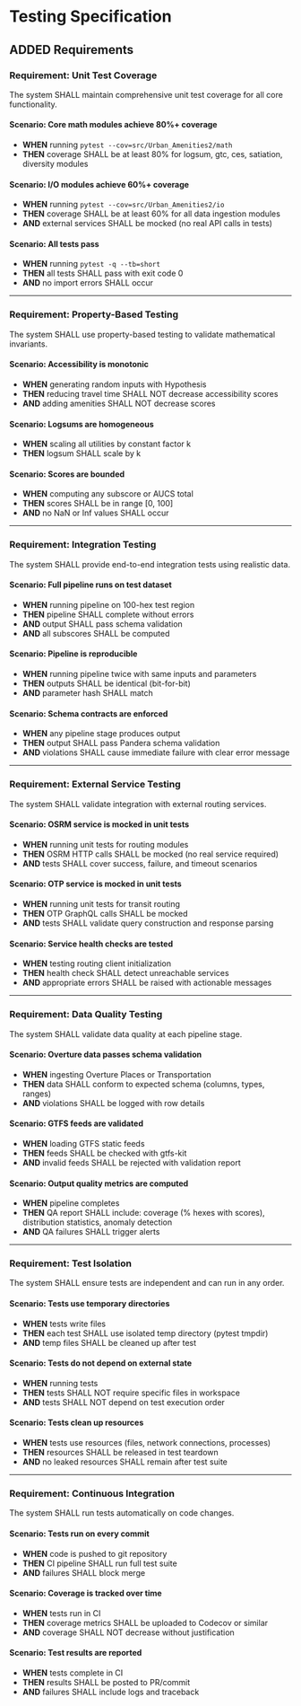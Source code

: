 # Testing Specification

## ADDED Requirements

### Requirement: Unit Test Coverage

The system SHALL maintain comprehensive unit test coverage for all core functionality.

#### Scenario: Core math modules achieve 80%+ coverage

- **WHEN** running `pytest --cov=src/Urban_Amenities2/math`
- **THEN** coverage SHALL be at least 80% for logsum, gtc, ces, satiation, diversity modules

#### Scenario: I/O modules achieve 60%+ coverage

- **WHEN** running `pytest --cov=src/Urban_Amenities2/io`
- **THEN** coverage SHALL be at least 60% for all data ingestion modules
- **AND** external services SHALL be mocked (no real API calls in tests)

#### Scenario: All tests pass

- **WHEN** running `pytest -q --tb=short`
- **THEN** all tests SHALL pass with exit code 0
- **AND** no import errors SHALL occur

---

### Requirement: Property-Based Testing

The system SHALL use property-based testing to validate mathematical invariants.

#### Scenario: Accessibility is monotonic

- **WHEN** generating random inputs with Hypothesis
- **THEN** reducing travel time SHALL NOT decrease accessibility scores
- **AND** adding amenities SHALL NOT decrease scores

#### Scenario: Logsums are homogeneous

- **WHEN** scaling all utilities by constant factor k
- **THEN** logsum SHALL scale by k

#### Scenario: Scores are bounded

- **WHEN** computing any subscore or AUCS total
- **THEN** scores SHALL be in range [0, 100]
- **AND** no NaN or Inf values SHALL occur

---

### Requirement: Integration Testing

The system SHALL provide end-to-end integration tests using realistic data.

#### Scenario: Full pipeline runs on test dataset

- **WHEN** running pipeline on 100-hex test region
- **THEN** pipeline SHALL complete without errors
- **AND** output SHALL pass schema validation
- **AND** all subscores SHALL be computed

#### Scenario: Pipeline is reproducible

- **WHEN** running pipeline twice with same inputs and parameters
- **THEN** outputs SHALL be identical (bit-for-bit)
- **AND** parameter hash SHALL match

#### Scenario: Schema contracts are enforced

- **WHEN** any pipeline stage produces output
- **THEN** output SHALL pass Pandera schema validation
- **AND** violations SHALL cause immediate failure with clear error message

---

### Requirement: External Service Testing

The system SHALL validate integration with external routing services.

#### Scenario: OSRM service is mocked in unit tests

- **WHEN** running unit tests for routing modules
- **THEN** OSRM HTTP calls SHALL be mocked (no real service required)
- **AND** tests SHALL cover success, failure, and timeout scenarios

#### Scenario: OTP service is mocked in unit tests

- **WHEN** running unit tests for transit routing
- **THEN** OTP GraphQL calls SHALL be mocked
- **AND** tests SHALL validate query construction and response parsing

#### Scenario: Service health checks are tested

- **WHEN** testing routing client initialization
- **THEN** health check SHALL detect unreachable services
- **AND** appropriate errors SHALL be raised with actionable messages

---

### Requirement: Data Quality Testing

The system SHALL validate data quality at each pipeline stage.

#### Scenario: Overture data passes schema validation

- **WHEN** ingesting Overture Places or Transportation
- **THEN** data SHALL conform to expected schema (columns, types, ranges)
- **AND** violations SHALL be logged with row details

#### Scenario: GTFS feeds are validated

- **WHEN** loading GTFS static feeds
- **THEN** feeds SHALL be checked with gtfs-kit
- **AND** invalid feeds SHALL be rejected with validation report

#### Scenario: Output quality metrics are computed

- **WHEN** pipeline completes
- **THEN** QA report SHALL include: coverage (% hexes with scores), distribution statistics, anomaly detection
- **AND** QA failures SHALL trigger alerts

---

### Requirement: Test Isolation

The system SHALL ensure tests are independent and can run in any order.

#### Scenario: Tests use temporary directories

- **WHEN** tests write files
- **THEN** each test SHALL use isolated temp directory (pytest tmpdir)
- **AND** temp files SHALL be cleaned up after test

#### Scenario: Tests do not depend on external state

- **WHEN** running tests
- **THEN** tests SHALL NOT require specific files in workspace
- **AND** tests SHALL NOT depend on test execution order

#### Scenario: Tests clean up resources

- **WHEN** tests use resources (files, network connections, processes)
- **THEN** resources SHALL be released in test teardown
- **AND** no leaked resources SHALL remain after test suite

---

### Requirement: Continuous Integration

The system SHALL run tests automatically on code changes.

#### Scenario: Tests run on every commit

- **WHEN** code is pushed to git repository
- **THEN** CI pipeline SHALL run full test suite
- **AND** failures SHALL block merge

#### Scenario: Coverage is tracked over time

- **WHEN** tests run in CI
- **THEN** coverage metrics SHALL be uploaded to Codecov or similar
- **AND** coverage SHALL NOT decrease without justification

#### Scenario: Test results are reported

- **WHEN** tests complete in CI
- **THEN** results SHALL be posted to PR/commit
- **AND** failures SHALL include logs and traceback
